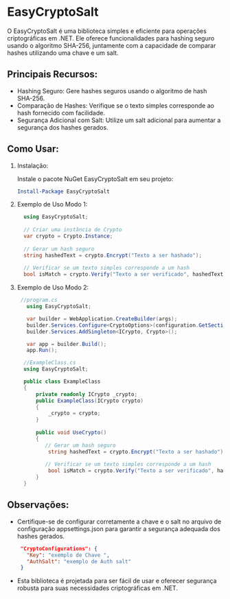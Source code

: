 # EasyCryptoSalt

O EasyCryptoSalt é uma biblioteca simples e eficiente para operações criptográficas em .NET. Ele oferece funcionalidades para hashing seguro usando o algoritmo SHA-256, juntamente com a capacidade de comparar hashes utilizando uma chave e um salt.

## Principais Recursos:
  * Hashing Seguro: Gere hashes seguros usando o algoritmo de hash SHA-256.
  * Comparação de Hashes: Verifique se o texto simples corresponde ao hash fornecido com facilidade.
  * Segurança Adicional com Salt: Utilize um salt adicional para aumentar a segurança dos hashes gerados.

## Como Usar:
  1. Instalação:

     Instale o pacote NuGet EasyCryptoSalt em seu projeto:
      ```powershell
      Install-Package EasyCryptoSalt
      ```

  2. Exemplo de Uso Modo 1:

      ```csharp  
        using EasyCryptoSalt;
        
        // Criar uma instância de Crypto
        var crypto = Crypto.Instance;
        
        // Gerar um hash seguro
        string hashedText = crypto.Encrypt("Texto a ser hashado");
        
        // Verificar se um texto simples corresponde a um hash
        bool isMatch = crypto.Verify("Texto a ser verificado", hashedText);
      ```

  3. Exemplo de Uso Modo 2:

      ```csharp
       //program.cs
         using EasyCryptoSalt;
      
         var builder = WebApplication.CreateBuilder(args);
         builder.Services.Configure<CryptoOptions>(configuration.GetSection("CryptoConfigurations"));
         builder.Services.AddSingleton<ICrypto, Crypto>();
      
         var app = builder.Build();      
         app.Run();
      
        //ExampleClass.cs 
        using EasyCryptoSalt;
      
        public class ExampleClass
        {
            private readonly ICrypto _crypto;
            public ExampleClass(ICrypto crypto)
            {
                _crypto = crypto;
            }
        
            public void UseCrypto()
            {
               // Gerar um hash seguro
                string hashedText = crypto.Encrypt("Texto a ser hashado");
  
               // Verificar se um texto simples corresponde a um hash
                bool isMatch = crypto.Verify("Texto a ser verificado", hashedText);
            }
        }        
      ```


## Observações:
  * Certifique-se de configurar corretamente a chave e o salt no arquivo de configuração appsettings.json para garantir a segurança adequada dos hashes gerados.
    ```json
     "CryptoConfigurations": {
       "Key": "exemplo de Chave ",
       "AuthSalt": "exemplo de Auth salt"
     }
    ```
  * Esta biblioteca é projetada para ser fácil de usar e oferecer segurança robusta para suas necessidades criptográficas em .NET.
